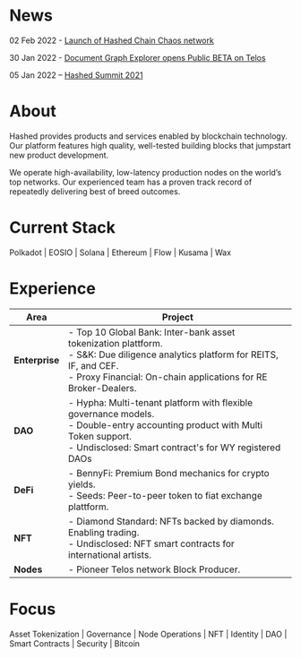 # News
02 Feb 2022  - [Launch of Hashed Chain Chaos network](hashed-chain)

30 Jan 2022  -  [Document Graph Explorer opens Public BETA on Telos](dge)

05 Jan 2022 – [Hashed Summit 2021](team)

# About

Hashed provides products and services enabled by blockchain technology. Our platform features high quality, well-tested building blocks that jumpstart new product development.

We operate high-availability, low-latency production nodes on the world’s top networks. Our experienced team has a proven track record of repeatedly delivering best of breed outcomes.
# Current Stack

Polkadot | EOSIO | Solana | Ethereum | Flow | Kusama | Wax


# Experience

| Area | Project |
| ----------- | ----------- |
| **Enterprise**     | - Top 10 Global Bank: Inter-bank asset tokenization plattform.<br /> - S&K: Due diligence analytics platform for REITS, IF, and CEF.<br /> -  Proxy Financial: On-chain applications for RE Broker-Dealers.      |
| **DAO**   | - Hypha: Multi-tenant platform with flexible governance models.<br />  - Double-entry accounting product with Multi Token support.<br /> - Undisclosed: Smart contract's for  WY registered DAOs<br />|
| **DeFi** | - BennyFi: Premium Bond mechanics for crypto yields.<br /> - Seeds: Peer-to-peer token to fiat exchange plattform.<br />|
| **NFT**  | - Diamond Standard: NFTs backed by diamonds. Enabling trading.<br />- Undisclosed: NFT smart contracts for international artists.<br />|
| **Nodes**  | - Pioneer Telos network Block Producer.<br /> |

# Focus

Asset Tokenization | Governance | Node Operations | NFT | Identity | DAO | Smart Contracts | Security | Bitcoin 


